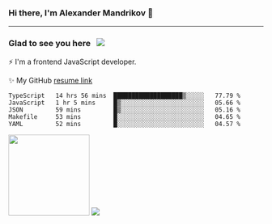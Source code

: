 ### Hi there, I'm Alexander Mandrikov 👋

- - -

### Glad to see you here &nbsp; ![](https://komarev.com/ghpvc/?username=nunsez&color=blue&label=visitors)

⚡ I'm a frontend JavaScript developer.

✨ My GitHub <a href="https://nunsez.github.io/" target="_blank">resume link</a>

<!--
**nunsez/nunsez** is a ✨ _special_ ✨ repository because its `README.md` (this file) appears on your GitHub profile.

Here are some ideas to get you started:

- 🔭 I’m currently working on ...
- 🌱 I’m currently learning ...
- 👯 I’m looking to collaborate on ...
- 🤔 I’m looking for help with ...
- 💬 Ask me about ...
- 📫 How to reach me: ...
- 😄 Pronouns: ...
- ⚡ Fun fact: ...
-->


<!--START_SECTION:waka-->
```text
TypeScript   14 hrs 56 mins  ███████████████████▒░░░░░   77.79 % 
JavaScript   1 hr 5 mins     █▒░░░░░░░░░░░░░░░░░░░░░░░   05.66 % 
JSON         59 mins         █▒░░░░░░░░░░░░░░░░░░░░░░░   05.16 % 
Makefile     53 mins         █░░░░░░░░░░░░░░░░░░░░░░░░   04.65 % 
YAML         52 mins         █░░░░░░░░░░░░░░░░░░░░░░░░   04.57 % 
```
<!--END_SECTION:waka-->

<span>
<img height="160em" src="https://github-readme-stats.vercel.app/api?username=nunsez&show_icons=true&count_private=true&hide_border=true&hide=issues" />
<img src="https://github-readme-stats.vercel.app/api/top-langs/?username=nunsez&layout=compact&hide_border=true" />
</span>

<!--
[![willianrod's wakatime stats](https://github-readme-stats.vercel.app/api/wakatime?username=nunsez&hide_border=true)](https://github.com/anuraghazra/github-readme-stats)
-->
